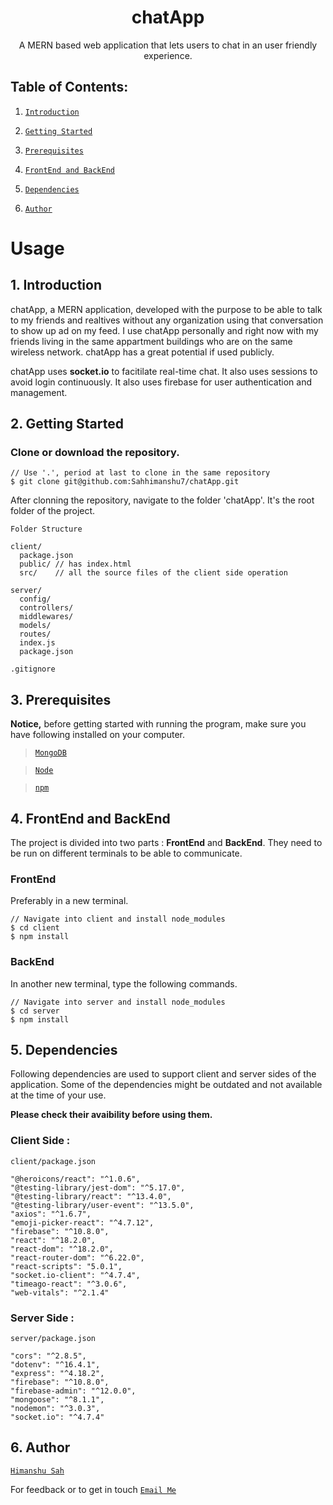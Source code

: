 <h1 align="center">
  chatApp
</h1>
<p align="center">
A MERN based web application that lets users to chat in an user friendly experience.
<p>

## Table of Contents:

1. [`Introduction`](#Introduction)

2. [`Getting Started`](#2-getting-started)

3. [`Prerequisites`](#3-prerequisites)

4. [`FrontEnd and BackEnd`](#5-frontend-and-backend)

5. [`Dependencies`](#6-dependencies)

6. [`Author`](#7-author)

# Usage

## 1. Introduction

chatApp, a MERN application, developed with the purpose to be able to talk to my friends and realtives without any organization using that conversation to show up ad on my feed. I use chatApp personally and right now with my friends living in the same appartment buildings who are on the same wireless network. chatApp has a great potential if used publicly.

chatApp uses **socket.io** to facitilate real-time chat. It also uses sessions to avoid login continuously. It also uses firebase for user authentication and management.

## 2. Getting Started

### Clone or download the repository.

```Terminal
// Use '.', period at last to clone in the same repository
$ git clone git@github.com:Sahhimanshu7/chatApp.git
```

After clonning the repository, navigate to the folder 'chatApp'. It's the root folder of the project.

```
Folder Structure

client/
  package.json
  public/ // has index.html
  src/    // all the source files of the client side operation

server/
  config/
  controllers/
  middlewares/
  models/
  routes/
  index.js
  package.json

.gitignore
```

## 3. Prerequisites

**Notice,** before getting started with running the program, make sure you have following installed on your computer.

> [`MongoDB`](https://www.mongodb.com/)

> [`Node`](https://nodejs.org/en)

> [`npm`](https://www.npmjs.com/)

## 4. FrontEnd and BackEnd

The project is divided into two parts : **FrontEnd** and **BackEnd**. They need to be run on different terminals to be able to communicate.

### FrontEnd

Preferably in a new terminal.

```
// Navigate into client and install node_modules
$ cd client
$ npm install
```

### BackEnd

In another new terminal, type the following commands.

```
// Navigate into server and install node_modules
$ cd server
$ npm install
```

## 5. Dependencies

Following dependencies are used to support client and server sides of the application. Some of the dependencies might be outdated and not available at the time of your use.

**Please check their avaibility before using them.**

### Client Side :

`client/package.json`

```
"@heroicons/react": "^1.0.6",
"@testing-library/jest-dom": "^5.17.0",
"@testing-library/react": "^13.4.0",
"@testing-library/user-event": "^13.5.0",
"axios": "^1.6.7",
"emoji-picker-react": "^4.7.12",
"firebase": "^10.8.0",
"react": "^18.2.0",
"react-dom": "^18.2.0",
"react-router-dom": "^6.22.0",
"react-scripts": "5.0.1",
"socket.io-client": "^4.7.4",
"timeago-react": "^3.0.6",
"web-vitals": "^2.1.4"
```

### Server Side :

`server/package.json`

```
"cors": "^2.8.5",
"dotenv": "^16.4.1",
"express": "^4.18.2",
"firebase": "^10.8.0",
"firebase-admin": "^12.0.0",
"mongoose": "^8.1.1",
"nodemon": "^3.0.3",
"socket.io": "^4.7.4"
```

## 6. Author

[`Himanshu Sah`](https://github.com/Sahhimanshu7)

For feedback or to get in touch
[`Email Me`](mailto:himanshusah41@gmail.com)
